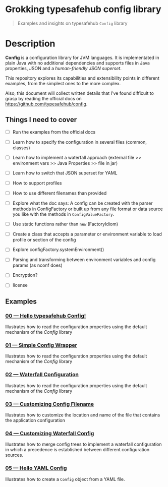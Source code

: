 # Grokking typesafehub config library
> Examples and insights on typesafehub `Config` library

# Description
**Config** is a configuration library for JVM languages. It is implementated in plain Java with no additional dependencies and supports files in Java properties, JSON and a *human-friendly JSON superset*.

This repository explores its capabilities and extensibility points in different examples, from the simplest ones to the more complex.

Also, this document will collect written details that I've found difficult to grasp by reading the official docs on https://github.com/typesafehub/config.




## Things I need to cover
- [ ] Run the examples from the official docs
- [ ] Learn how to specify the configuration in several files (common, classes)
- [ ] Learn how to implement a waterfall approach (external file >> environment vars >> Java Properties >> file in jar)
- [ ] Learn how to switch that JSON superset for YAML 
- [ ] How to support profiles
- [ ] How to use different filenames than provided
- [ ] Explore what the doc says: A config can be created with the parser methods in ConfigFactory or built up from any file format or data source you like with the methods in `ConfigValueFactory`.
- [ ] Use static functions rather than `new` (FactoryIdiom)
- [ ] Create a class that accepts a parameter or environment variable to load profile or section of the config
- [ ] Explore configFactory.systemEnvironment()
- [ ] Parsing and transforming between environment variables and config params (as nconf does)
- [ ] Encryption?
- [ ] license


## Examples

### [00 &mdash; Hello typesafehub Config!](./00-hello-typesafehub-config/)
Illustrates how to read the configuration properties using the default mechanism of the *Config* library

### [01 &mdash; Simple Config Wrapper](./01-simple-config-wrapper/)
Illustrates how to read the configuration properties using the default mechanism of the *Config* library

### [02 &mdash; Waterfall Configuration](./02-config-waterfall/)
Illustrates how to read the configuration properties using the default mechanism of the *Config* library

### [03 &mdash; Customizing Config Filename](./03-customizing-config-filename/)
Illustrates how to customize the location and name of the file that contains the application configuration

### [04 &mdash; Customizing Waterfall Config](./04-customizing-waterfall-config/)
Illustrates how to merge config trees to implement a waterfall configuration in which a precedence is established between different configuration sources.

### [05 &mdash; Hello YAML Config](./05-hello-yaml-config/)
Illustrates how to create a `Config` object from a YAML file.

